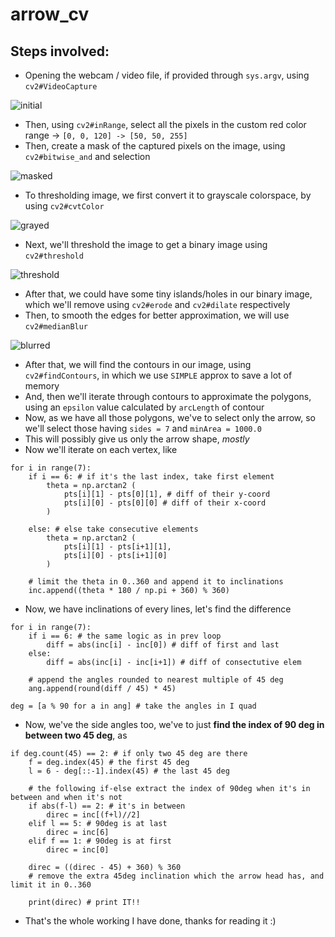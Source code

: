 # arrow_cv

## Steps involved:

- Opening the webcam / video file, if provided through `sys.argv`, using `cv2#VideoCapture`

![initial](https://i.stack.imgur.com/8exnN.jpg)

- Then, using `cv2#inRange`, select all the pixels in the custom red color range -> `[0, 0, 120] -> [50, 50, 255]`
- Then, create a mask of the captured pixels on the image, using `cv2#bitwise_and` and selection

![masked](https://i.stack.imgur.com/ABNBI.jpg)

- To thresholding image, we first convert it to grayscale colorspace, by using `cv2#cvtColor`

![grayed](https://i.stack.imgur.com/AgUbI.jpg)

- Next, we'll threshold the image to get a binary image using `cv2#threshold`

![threshold](https://i.stack.imgur.com/nuDbS.jpg)

- After that, we could have some tiny islands/holes in our binary image, which we'll remove using `cv2#erode` and `cv2#dilate` respectively
- Then, to smooth the edges for better approximation, we will use `cv2#medianBlur`

![blurred](https://i.stack.imgur.com/10JTD.jpg)

- After that, we will find the contours in our image, using `cv2#findContours`, in which we use `SIMPLE` approx to save a lot of memory
- And, then we'll iterate through contours to approximate the polygons, using an `epsilon` value calculated by `arcLength` of contour
- Now, as we have all those polygons, we've to select only the arrow, so we'll select those having `sides = 7` and `minArea = 1000.0`
- This will possibly give us only the arrow shape, _mostly_
- Now we'll iterate on each vertex, like

```
for i in range(7):
	if i == 6: # if it's the last index, take first element
		theta = np.arctan2 (
			pts[i][1] - pts[0][1], # diff of their y-coord 
			pts[i][0] - pts[0][0] # diff of their x-coord
		)

	else: # else take consecutive elements
		theta = np.arctan2 (
			pts[i][1] - pts[i+1][1], 
			pts[i][0] - pts[i+1][0]
		)

	# limit the theta in 0..360 and append it to inclinations
	inc.append((theta * 180 / np.pi + 360) % 360)
```

- Now, we have inclinations of every lines, let's find the difference

```
for i in range(7):
	if i == 6: # the same logic as in prev loop
		diff = abs(inc[i] - inc[0]) # diff of first and last
	else:
		diff = abs(inc[i] - inc[i+1]) # diff of consectutive elem

	# append the angles rounded to nearest multiple of 45 deg
	ang.append(round(diff / 45) * 45)

deg = [a % 90 for a in ang] # take the angles in I quad
```

- Now, we've the side angles too, we've to just __find the index of 90 deg in between two 45 deg__, as

```
if deg.count(45) == 2: # if only two 45 deg are there
	f = deg.index(45) # the first 45 deg
	l = 6 - deg[::-1].index(45) # the last 45 deg

	# the following if-else extract the index of 90deg when it's in between and when it's not
	if abs(f-l) == 2: # it's in between
		direc = inc[(f+l)//2]
	elif l == 5: # 90deg is at last
		direc = inc[6]
	elif f == 1: # 90deg is at first
		direc = inc[0]

	direc = ((direc - 45) + 360) % 360 
	# remove the extra 45deg inclination which the arrow head has, and limit it in 0..360

	print(direc) # print IT!!
```

- That's the whole working I have done, thanks for reading it :)
